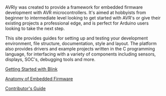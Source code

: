 AVRly was created to provide a framework for embedded firmware development with AVR microcontrollers. It's aimed at hobbyists from beginner to intermediate level looking to get started with AVR's or give their existing projects a professional edge, and is perfect for Arduino users looking to take the next step.

This site provides guides for setting up and testing your development environment, file structure, documentation, style and layout. The platform also provides drivers and example projects written in the C programming language, for interfacing with a variety of components including sensors, displays, SOC's, debugging tools and more. 


[Getting Started with Blink][Getting_Started_URL]

[Anatomy of Embedded Firmware][Firmware_Anatomy_URL]

[Contributor's Guide][Contributors_Guide_URL]


[Getting_Started_URL]: https://jason-duffy.github.io/C-Programming-Resources-for-AVR-MCU-s/avrly/md_avrly_projects_getting_started__getting_started.html
[Firmware_Anatomy_URL]: https://jason-duffy.github.io/C-Programming-Resources-for-AVR-MCU-s/avrly/md_avrly_projects_anatomy_of_embedded_firmware__anatomy.html
[Contributors_Guide_URL]: https://jason-duffy.github.io/C-Programming-Resources-for-AVR-MCU-s/avrly/md_avrly_projects_contributors_guide__contributors_guide.html